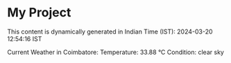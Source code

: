 # My Project

This content is dynamically generated in Indian Time (IST): 2024-03-20 12:54:16 IST


Current Weather in Coimbatore:
Temperature: 33.88 °C
Condition: clear sky
